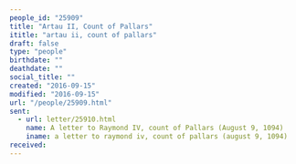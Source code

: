 ```yaml
---
people_id: "25909"
title: "Artau II, Count of Pallars"
ititle: "artau ii, count of pallars"
draft: false
type: "people"
birthdate: ""
deathdate: ""
social_title: ""
created: "2016-09-15"
modified: "2016-09-15"
url: "/people/25909.html"
sent:
  - url: letter/25910.html
    name: A letter to Raymond IV, count of Pallars (August 9, 1094)
    iname: a letter to raymond iv, count of pallars (august 9, 1094)
received:
---
```

